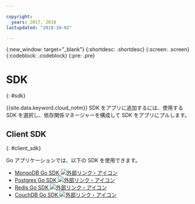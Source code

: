 ```yaml
---

copyright:
  years: 2017, 2018
lastupdated: "2018-10-02"

---
```


{:new_window: target="_blank"}
{:shortdesc: .shortdesc}
{:screen: .screen}
{:codeblock: .codeblock}
{:pre: .pre}

#  SDK
{: #sdk}

{{site.data.keyword.cloud_notm}} SDK をアプリに追加するには、使用する SDK を選択し、依存関係マネージャーを構成して SDK をアプリにプルします。

## Client SDK
{: #client_sdk}

Go アプリケーションでは、以下の SDK を使用できます。
* [MongoDB Go SDK ![外部リンク・アイコン](../icons/launch-glyph.svg "外部リンク・アイコン")](https://github.com/mongodb/mongo-go-driver)
* [Postgres Go SDK ![外部リンク・アイコン](../icons/launch-glyph.svg "外部リンク・アイコン")](https://github.com/lib/pq)
* [Redis Go SDK ![外部リンク・アイコン](../icons/launch-glyph.svg "外部リンク・アイコン")](https://github.com/go-redis/redis)
* [CouchDB Go SDK ![外部リンク・アイコン](../icons/launch-glyph.svg "外部リンク・アイコン")](https://github.com/leesper/couchdb-golang)

<!--
## Services
{: #services}

* [Watson Go SDK ![External link icon](../icons/launch-glyph.svg "External link icon")](https://github.com/watson-developer-cloud/go-sdk)
-->

